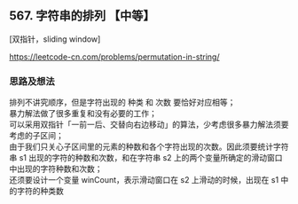 ## 567. 字符串的排列 【中等】       
[双指针，sliding window]      

https://leetcode-cn.com/problems/permutation-in-string/    

### 思路及想法   
排列不讲究顺序，但是字符出现的 种类 和 次数 要恰好对应相等；      
暴力解法做了很多重复和没有必要的工作；    
可以采用双指针「一前一后、交替向右边移动」的算法，少考虑很多暴力解法须要考虑的子区间；      
由于我们只关心子区间里的元素的种数和各个字符出现的次数。因此须要统计字符串 s1 出现的字符的种数和次数，和在字符串 s2 上的两个变量所确定的滑动窗口中出现的字符种数和次数；        
还须要设计一个变量 winCount，表示滑动窗口在 s2 上滑动的时候，出现在 s1 中的字符的种类数        














